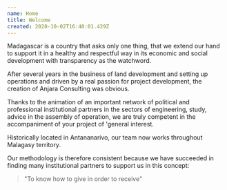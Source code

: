 ```yaml
---
name: Home
title: Welcome
created: 2020-10-02T16:40:01.429Z
---
```

Madagascar is a country that asks only one thing, that we extend our hand to support it in a healthy and respectful way in its economic and social development with transparency as the watchword.

After several years in the business of land development and setting up operations and driven by a real passion for project development, the creation of Anjara Consulting was obvious.

Thanks to the animation of an important network of political and professional institutional partners in the sectors of engineering, study, advice in the assembly of operation, we are truly competent in the accompaniment of your project of 'general interest.

Historically located in Antananarivo, our team now works throughout Malagasy territory.

Our methodology is therefore consistent because we have succeeded in finding many institutional partners to support us in this concept:

> "To know how to give in order to receive"